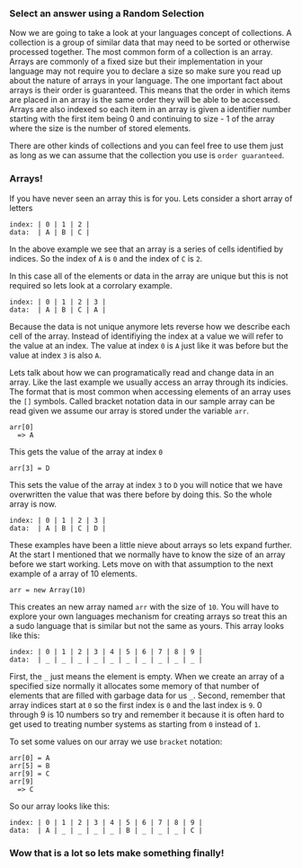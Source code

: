 ### Select an answer using a Random Selection

Now we are going to take a look at your languages concept of collections. A collection is a group of similar data that may need to be sorted or otherwise processed together.
The most common form of a collection is an array. Arrays are commonly of a fixed size but their implementation in your language may not require you to declare a size so make sure you read up about the nature of arrays in your language.
The one important fact about arrays is their order is guaranteed. This means that the order in which items are placed in an array is the same order they will be able to be accessed.
Arrays are also indexed so each item in an array is given a identifier number starting with the first item being 0 and continuing to size - 1 of the array where the size is the number of stored elements.

There are other kinds of collections and you can feel free to use them just as long as we can assume that the collection you use is `order guaranteed`.

### Arrays!

If you have never seen an array this is for you. Lets consider a short array of letters

```
index: | 0 | 1 | 2 | 
data:  | A | B | C |
```

In the above example we see that an array is a series of cells identified by indices. So the index of `A` is `0` and the index of `C` is `2`.

In this case all of the elements or data in the array are unique but this is not required so lets look at a corrolary example.

```
index: | 0 | 1 | 2 | 3 |
data:  | A | B | C | A |
```

Because the data is not unique anymore lets reverse how we describe each cell of the array. Instead of identifiying the index at a value we will refer to the value at an index.
The value at index `0` is `A` just like it was before but the value at index `3` is also `A`.

Lets talk about how we can programatically read and change data in an array. Like the last example we usually access an array through its indicies. The format that is most common when accessing elements of an array uses the `[]` symbols.
Called bracket notation data in our sample array can be read given we assume our array is stored under the variable `arr`.

```
arr[0]
  => A
```

This gets the value of the array at index `0`

```
arr[3] = D
```

This sets the value of the array at index `3` to `D` you will notice that we have overwritten the value that was there before by doing this. So the whole array is now.

```
index: | 0 | 1 | 2 | 3 |
data:  | A | B | C | D |
```

These examples have been a little nieve about arrays so lets expand further. At the start I mentioned that we normally have to know the size of an array before we start working. Lets move on with that assumption to the next example of a array of 10 elements.

```
arr = new Array(10)
```

This creates an new array named `arr` with the size of `10`. You will have to explore your own languages mechanism for creating arrays so treat this an a sudo language that is similar but not the same as yours.
This array looks like this:

```
index: | 0 | 1 | 2 | 3 | 4 | 5 | 6 | 7 | 8 | 9 |
data:  | _ | _ | _ | _ | _ | _ | _ | _ | _ | _ |
```

First, the `_` just means the element is empty. When we create an array of a specified size normally it allocates some memory of that number of elements that are filled with garbage data for us `_`.
Second, remember that array indices start at `0` so the first index is `0` and the last index is `9`. 0 through 9 is 10 numbers so try and remember it because it is often hard to get used to treating number systems as starting from `0` instead of `1`.

To set some values on our array we use `bracket` notation:

```
arr[0] = A
arr[5] = B
arr[9] = C
arr[9]
  => C
```

So our array looks like this:

```
index: | 0 | 1 | 2 | 3 | 4 | 5 | 6 | 7 | 8 | 9 |
data:  | A | _ | _ | _ | _ | B | _ | _ | _ | C |
```

### Wow that is a lot so lets make something finally!

